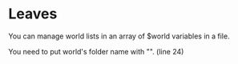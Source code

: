 # Leaves

You can manage world lists in an array of $world variables in a file.

You need to put world's folder name with "". (line 24)
